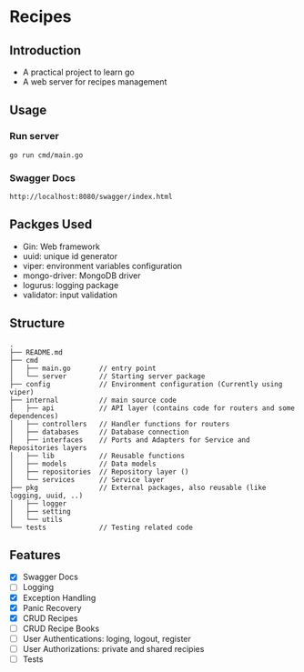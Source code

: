 # Recipes

## Introduction

- A practical project to learn go
- A web server for recipes management

## Usage

### Run server

`go run cmd/main.go`

### Swagger Docs

`http://localhost:8080/swagger/index.html`

## Packges Used

- Gin: Web framework
- uuid: unique id generator
- viper: environment variables configuration
- mongo-driver: MongoDB driver
- logurus: logging package
- validator: input validation

## Structure

```
.
├── README.md
├── cmd
│   ├── main.go       // entry point
│   └── server        // Starting server package
├── config            // Environment configuration (Currently using viper)
├── internal          // main source code
│   ├── api           // API layer (contains code for routers and some dependences)
│   ├── controllers   // Handler functions for routers
│   ├── databases     // Database connection
│   ├── interfaces    // Ports and Adapters for Service and Repositories layers
│   ├── lib           // Reusable functions
│   ├── models        // Data models
│   ├── repositories  // Repository layer ()
│   └── services      // Service layer
├── pkg               // External packages, also reusable (like logging, uuid, ..)
│   ├── logger
│   ├── setting
│   └── utils
└── tests             // Testing related code
```

## Features

- [x] Swagger Docs
- [ ] Logging
- [x] Exception Handling
- [x] Panic Recovery
- [x] CRUD Recipes
- [ ] CRUD Recipe Books
- [ ] User Authentications: loging, logout, register
- [ ] User Authorizations: private and shared recipies
- [ ] Tests
